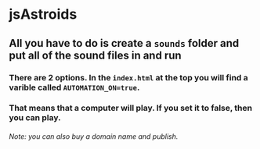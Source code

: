 # jsAstroids

## All you have to do is create a ```sounds``` folder and put all of the sound files in and run

### There are 2 options. In the ```index.html``` at the top you will find a varible called ```AUTOMATION_ON=true```.
### That means that a computer will play. If you set it to false, then you can play.

###### Note: you can also buy a domain name and publish.
